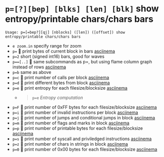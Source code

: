 <!-- TITLE: p= -->

#  `p=[?][bep] [blks] [len] [blk]` show entropy/printable chars/chars bars


```
Usage: p=[=bep?][qj] [nblocks] ([len]) ([offset]) show entropy/printable chars/chars bars
```


- `e zoom.in`  specify range for zoom
- `p=` 🚀 print bytes of current block in bars [asciinema](https://asciinema.org/a/CEYLf91ddfojcRGFN2yE5b8R8)
- `p=2` short (signed int16) bars, good for waves
- `p==[..]` 🚀 same subcommands as p=, but using flame column graph instead of rows [asciinema](https://asciinema.org/a/tJuwNaafEYTbOZYT23ACWS6wR)
- `p=b` same as above
- `p=c` 🚀 print number of calls per block [asciinema](https://asciinema.org/a/tAzt1FyDyxaq9TlumjtTkJWWU)
- `p=d` 🚀 print different bytes from block [asciinema](https://asciinema.org/a/3vYU6pArHQEx6voq4FlJ9cvYQ)
- `p=e` 🚀 print entropy for each filesize/blocksize [asciinema](https://asciinema.org/a/Ipo7mpG9KvoeEpTOTV0hdjJ8v)
  - > `p=e` _Entropy computation_
- `p=F` 🚀 print number of 0xFF bytes for each filesize/blocksize [asciinema](https://asciinema.org/a/9r073JtRiKJe34R6myRBfbpqr)
- `p=i` 🚀 print number of invalid instructions per block [asciinema](https://asciinema.org/a/43N3DxTuCCLc81stfFhb68zKt)
- `p=j` 🚀 print number of jumps and conditional jumps in block [asciinema](https://asciinema.org/a/EXNFrJ1Zm6aS8wbgqS9SDK95k)
- `p=m` 🚀 print number of flags and marks in block [asciinema](https://asciinema.org/a/jwMhce3gH3GZsVRZYjKk8nU63)
- `p=p` 🚀 print number of printable bytes for each filesize/blocksize [asciinema](https://asciinema.org/a/0MLMZsf3PH1p859NDOHWJawCY)
- `p=s` 🚀 print number of syscall and priviledged instructions [asciinema](https://asciinema.org/a/4im9skg2X6vtuVX2KMdXY5rBe)
- `p=z` 🚀 print number of chars in strings in block [asciinema](https://asciinema.org/a/FVPFAe281MrZ6tZSJkaO2E9ia)
- `p=0` 🚀 print number of 0x00 bytes for each filesize/blocksize [asciinema](https://asciinema.org/a/P3Jg5TFb5rQWexShpouiJffo9)

<p hidden>p= p== p=b p=c p=d p=e p=F p=i p=j p=m p=p p=s p=z p=0</p>